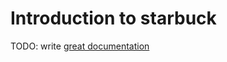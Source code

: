 # Introduction to starbuck

TODO: write [great documentation](http://jacobian.org/writing/great-documentation/what-to-write/)
